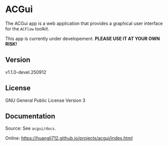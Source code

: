 # ACGui

The ACGui app is a web application that provides a graphical user interface for the `ACFlow` toolkit.

This app is currently under developement. **PLEASE USE IT AT YOUR OWN RISK!**

## Version

v1.1.0-devel.250912

## License

GNU General Public License Version 3

## Documentation

Source: See `acgui/docs`.

Online: https://huangli712.github.io/projects/acgui/index.html
